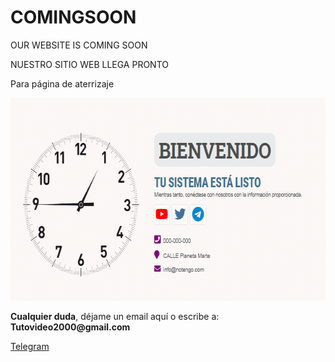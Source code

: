 # COMINGSOON

OUR WEBSITE IS COMING SOON

NUESTRO SITIO WEB LLEGA PRONTO

Para página de aterrizaje

<p style="text-align: center;"><img src="https://raw.githubusercontent.com/ipxxx999/COMINGSOON/main/imagen.png" alt="Para tu pagina web" width="625" height="324" /></p>

</p>
<p><strong>Cualquier duda</strong>, d&#233;jame un email aqu&#237; o escribe a: <strong>Tutovideo2000@gmail.com</strong></p>

</div>
  <link rel="stylesheet" href="http://copen.atspace.tv/css_js/css/pro.min.css">
  <link rel="stylesheet" href="http://copen.atspace.tv/css_js/css/estilos.css">
<p>
<div class="channel-username-block"><a href="https://t.me/gurutvo?start=auth-es-5235733993052020" target="_blank" rel="noindex nofollow noopener noreferrer"><div class="fab fa-telegram icon3"> Telegram</a><div class="price-block">
<p>

</div>

<blockquote>

</body>
</html>
